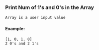 ### Print Num of 1's and 0's in the Array
	Array is a user input value
#### Example:
	[1, 0, 1, 0]
	2 0's and 2 1's
